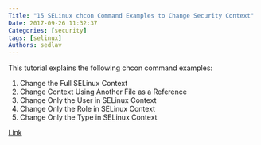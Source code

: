 ```yaml
---
Title: "15 SELinux chcon Command Examples to Change Security Context"
Date: 2017-09-26 11:32:37
Categories: [security]
tags: [selinux]
Authors: sedlav
---
```


This tutorial explains the following chcon command examples:

1. Change the Full SELinux Context
2. Change Context Using Another File as a Reference
3. Change Only the User in SELinux Context
4. Change Only the Role in SELinux Context
5. Change Only the Type in SELinux Context

[Link](http://www.thegeekstuff.com/2017/07/chcon-command-examples/)
